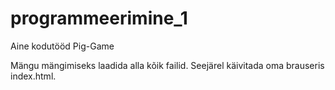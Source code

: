 # programmeerimine_1
Aine kodutööd
Pig-Game

Mängu mängimiseks laadida alla kõik failid. Seejärel käivitada oma brauseris index.html.
